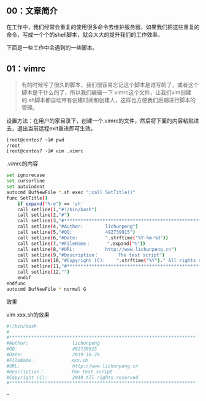 ## 00：文章简介

在工作中，我们经常会重复的使用很多命令去维护服务器，如果我们把这些重复的命令，写成一个个的shell脚本，就会大大的提升我们的工作效率。


<!-- more -->

下面是一些工作中会遇到的一些脚本。

## 01：vimrc

> 有的时候写了很久的脚本，我们很容易忘记这个脚本是谁写的了，或者这个脚本是干什么的了，所以我们编辑一下.vimrc这个文件，让我们vim创建的.sh脚本都自动带有创建时间和创建人，这样也方便我们后期进行脚本的管理。

设置方法：在用户的家目录下，创建一个.vimrc的文件，然后将下面的内容粘贴进去，退出当前远程exit重进即可生效。

```bash
[root@centos7 ~]# pwd
/root
[root@centos7 ~]# vim .vimrc
```

.vimrc的内容

```bash
set ignorecase
set cursorline
set autoindent
autocmd BufNewFile *.sh exec ":call SetTitle()"
func SetTitle()
	if expand("%:e") == 'sh'
	call setline(1,"#!/bin/bash") 
	call setline(2,"#") 
	call setline(3,"#********************************************************************") 
	call setline(4,"#Author:		lichunpeng") 
	call setline(5,"#QQ: 			492739915") 
	call setline(6,"#Date: 			".strftime("%Y-%m-%d"))
	call setline(7,"#FileName：		".expand("%"))
	call setline(8,"#URL: 			http://www.lichunpeng.cn")
	call setline(9,"#Description：		The test script") 
	call setline(10,"#Copyright (C): 	".strftime("%Y")." All rights reserved")
	call setline(11,"#********************************************************************") 
	call setline(12,"") 
	endif
endfunc
autocmd BufNewFile * normal G
```

效果

vim xxx.sh的效果

```bash
#!/bin/bash
#
#********************************************************************
#Author:                lichunpeng
#QQ:                    492739915
#Date:                  2019-10-29
#FileName：             xxx.sh
#URL:                   http://www.lichunpeng.cn
#Description：          The test script
#Copyright (C):         2019 All rights reserved
#********************************************************************
                                                                                                                     
~
```